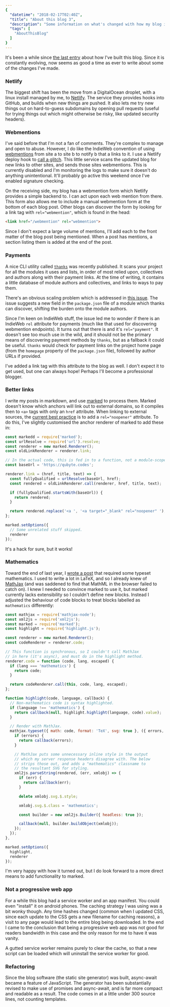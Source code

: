 ```yaml
---
{
  "datetime": "2018-02-17T02:40Z",
  "title": "About this blog 3",
  "description": "Some information on what's changed with how my blog is compiled and published.",
  "tags": [
    "AboutThisBlog"
  ]
}
---
```

It's been a while since [the last entry](/blog/about-this-blog-2) about how I've
built this blog. Since it is constantly evolving, now seems as good a time as
ever to write about some of the changes I've made.

### Netlify

The biggest shift has been the move from a DigitalOcean droplet, with a linux
install managed by me, to [Netlify][netlify]. The service they
provides hooks into GitHub, and builds when new things are pushed. It also lets
me try new things out on hard-to-guess subdomains by opening pull requests
(useful for trying things out which might otherwise be risky, like updated
security headers).

### Webmentions

I've said before that I'm not a fan of comments. They're complex to manage and
open to abuse. However, I do like the IndieWeb convention of using
[webmentions][webmentions] from site a to site b to notify b that a links to it.
I use a Netlify deploy hook to [call a glitch][send-webmentions]. This little
service scans the updated blog for new links to other sites, and sends those
sites webmentions. This is currently disabled and I'm monitoring the logs to
make sure it doesn't do anything unintentional. It'll probably go active this
weekend once I've enabled signature checking.

On the receiving side, my blog has a webmention form which Netlify provides a
simple backend to. I can act upon each web mention from there. This form also
allows me to include a manual webmention form at the bottom of each blog post.
Other blogs can discover the form by looking for a link tag with
`rel="webmention"`, which is found in the head:

```html
<link href="/webmention" rel="webmention">
```

Since I don't expect a large volume of mentions, I'll add each to the
front matter of the blog post being mentioned. When a post has mentions, a
section listing them is added at the end of the post.

### Payments

A nice CLI utility called [`thanks`][thanks] was recently published. It scans
your project for all the modules it uses and lists, in order of most relied
upon, collectives and authors along with their payment links. At the time of
writing, it contains a little database of module authors and collectives, and
links to ways to pay them.

There's an obvious scaling problem which is addressed in
[this issue][thanks-from-field]. The issue suggests a new field in the
`package.json` file of a module which thanks can discover, shifting the burden
onto the module authors.

Since I'm keen on IndieWeb stuff, the issue led me to wonder if there is an
IndieWeb `rel` attribute for payments (much like that used for discovering
webmention endpoints). It turns out that there is and it's `rel="payment"`. It
doesn't see too much use in the wild, and it should not be the primary means of
discovering payment methods by `thanks`, but as a fallback it could be useful.
`thanks` would check for payment links on the project home page (from the
`homepage` property of the `package.json` file), followed by author URLs if
provided.

I've added a link tag with this attribute to the blog as well. I don't expect it
to get used, but one can always hope! Perhaps I'll become a professional
blogger.

### Better links

I write my posts in markdown, and use [marked][marked] to process them. Marked
doesn't know which anchors will link out to external domains, so it compiles
then to `<a>` tags with only an `href` attribute. When linking to external
sources, the [current best practice][practice] is to add a `rel="noopener"`
attribute. To do this, I've slightly customised the anchor renderer of marked to
add these in:

```javascript
const markedd = require('marked');
const urlResolve = require('url').resolve;
const renderer = new marked.Renderer();
const oldLinkRenderer = renderer.link;

// In the actual code, this is fed in to a function, not a module-scoped const.
const baseUrl = 'https://qubyte.codes';

renderer.link = (href, title, text) => {
  const fullyQualified = urlResolve(baseUrl, href);
  const rendered = oldLinkRenderer.call(renderer, href, title, text);

  if (fullyQualified.startsWith(baseUrl)) {
    return rendered;
  }

  return rendered.replace('<a ', '<a target="_blank" rel="noopener" ');
};

marked.setOptions({
  // Some unrelated stuff skipped.
  renderer
});
```

It's a hack for sure, but it works!

### Mathematics

Toward the end of last year, I [wrote a post][advent-of-code] that required some
typeset mathematics. I used to write a lot in LaTeX, and so I already knew of
[MathJax][mathjax] (and was saddened to find that MathML in the browser failed
to catch on). I knew I needed to convince marked to use it, but marked currently
lacks extensibility so I couldn't define new blocks. Instead I adjusted the
behaviour of code blocks to treat blocks labelled as `mathematics` differently:

```javascript
const mathjax = require('mathjax-node');
const xml2js = require('xml2js');
const marked = require('marked');
const highlight = require('highlight.js');

const renderer = new marked.Renderer();
const codeRenderer = renderer.code;

// This function is synchronous, so I couldn't call MathJax
// in here (it's async), and must do in the highlight method.
renderer.code = function (code, lang, escaped) {
  if (lang === 'mathematics') {
    return code;
  }

  return codeRenderer.call(this, code, lang, escaped);
};

function highlight(code, language, callback) {
  // Non-mathematics code is syntax highlighted.
  if (language !== 'mathematics') {
    return callback(null, highlight.highlight(language, code).value);
  }

  // Render with MathJax.
  mathjax.typeset({ math: code, format: 'TeX', svg: true }, ({ errors, svg }) => {
    if (errors) {
      return callback(errors);
    }

    // MathJax puts some unnecessary inline style in the output
    // which my server response headers disagree with. The below
    // strips those out, and adds a "mathematics" classname to
    // the resultant SVG for styling.
    xml2js.parseString(rendered, (err, xmlobj) => {
      if (err) {
        return callback(err);
      }

      delete xmlobj.svg.$.style;

      xmlobj.svg.$.class = 'mathematics';

      const builder = new xml2js.Builder({ headless: true });

      callback(null, builder.buildObject(xmlobj));
    });
  });
},

marked.setOptions({
  highlight,
  renderer
});
```

I'm very happy with how it turned out, but I do look forward to a more direct
means to add functionality to marked.

### Not a progressive web app

For a while this blog had a service worker and an app manifest. You could even
"install" it on android phones. The caching strategy I was using was a bit wonky
though. Any time hashes changed (common when I updated CSS, since each update to
the CSS gets a new filename for caching reasons), a visit to any page would lead
to the entire blog being downloaded. In the end I came to the conclusion that
being a progressive web app was not good for readers bandwidth in this case and
the only reason for me to have it was vanity.

A gutted service worker remains purely to clear the cache, so that a new script
can be loaded which will uninstall the service worker for good.

### Refactoring

Since the blog software (the static site generator) was built, async-await
became a feature of JavaScript. The generator has been substantially revised
to make use of promises and async-await, and is far more compact and readable
as a result. The code comes in at a little under 300 source lines, not counting
templates.

[netlify]: https://www.netlify.com/
[marked]: https://www.npmjs.com/package/marked
[practice]: https://jakearchibald.com/2016/performance-benefits-of-rel-noopener/
[advent-of-code]: /blog/advent-of-code-2017-day-20-task-2
[mathjax]: https://www.mathjax.org/
[webmentions]: https://indieweb.org/Webmention
[send-webmentions]: https://glitch.com/edit/#!/send-webmentions
[thanks]: https://feross.org/introducing-thanks/
[thanks-from-field]: https://github.com/feross/thanks/issues/2
[thanks-rel]: https://github.com/feross/thanks/issues/48
